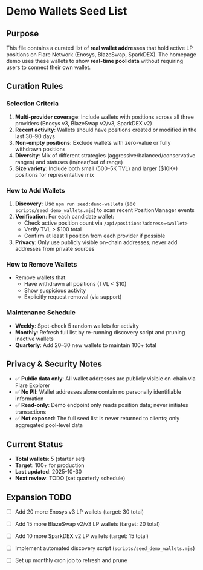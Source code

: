 # Demo Wallets Seed List

## Purpose
This file contains a curated list of **real wallet addresses** that hold active LP positions on Flare Network (Enosys, BlazeSwap, SparkDEX). The homepage demo uses these wallets to show **real-time pool data** without requiring users to connect their own wallet.

## Curation Rules

### Selection Criteria
1. **Multi-provider coverage**: Include wallets with positions across all three providers (Enosys v3, BlazeSwap v2/v3, SparkDEX v2)
2. **Recent activity**: Wallets should have positions created or modified in the last 30–90 days
3. **Non-empty positions**: Exclude wallets with zero-value or fully withdrawn positions
4. **Diversity**: Mix of different strategies (aggressive/balanced/conservative ranges) and statuses (in/near/out of range)
5. **Size variety**: Include both small ($500–$5K TVL) and larger ($10K+) positions for representative mix

### How to Add Wallets
1. **Discovery**: Use `npm run seed:demo-wallets` (see `scripts/seed_demo_wallets.mjs`) to scan recent PositionManager events
2. **Verification**: For each candidate wallet:
   - Check active position count via `/api/positions?address=<wallet>`
   - Verify TVL > $100 total
   - Confirm at least 1 position from each provider if possible
3. **Privacy**: Only use publicly visible on-chain addresses; never add addresses from private sources

### How to Remove Wallets
- Remove wallets that:
  - Have withdrawn all positions (TVL < $10)
  - Show suspicious activity
  - Explicitly request removal (via support)

### Maintenance Schedule
- **Weekly**: Spot-check 5 random wallets for activity
- **Monthly**: Refresh full list by re-running discovery script and pruning inactive wallets
- **Quarterly**: Add 20–30 new wallets to maintain 100+ total

## Privacy & Security Notes
- ✅ **Public data only**: All wallet addresses are publicly visible on-chain via Flare Explorer
- ✅ **No PII**: Wallet addresses alone contain no personally identifiable information
- ✅ **Read-only**: Demo endpoint only reads position data; never initiates transactions
- ✅ **Not exposed**: The full seed list is never returned to clients; only aggregated pool-level data

## Current Status
- **Total wallets**: 5 (starter set)
- **Target**: 100+ for production
- **Last updated**: 2025-10-30
- **Next review**: TODO (set quarterly schedule)

## Expansion TODO
- [ ] Add 20 more Enosys v3 LP wallets (target: 30 total)
- [ ] Add 15 more BlazeSwap v2/v3 LP wallets (target: 20 total)
- [ ] Add 10 more SparkDEX v2 LP wallets (target: 15 total)
- [ ] Implement automated discovery script (`scripts/seed_demo_wallets.mjs`)
- [ ] Set up monthly cron job to refresh and prune


